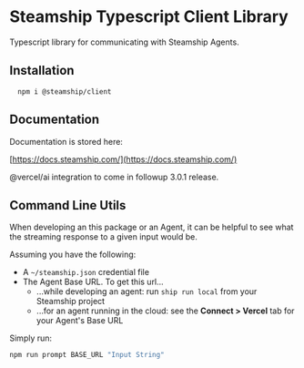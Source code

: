 # Steamship Typescript Client Library

Typescript library for communicating with Steamship Agents.

## Installation

```
  npm i @steamship/client
```

## Documentation

Documentation is stored here:

[https://docs.steamship.com/](https://docs.steamship.com/)

 @vercel/ai integration to come in followup 3.0.1 release.

## Command Line Utils

When developing an this package or an Agent, it can be helpful to see what the streaming response to a given input would be.

Assuming you have the following:
- A `~/steamship.json` credential file
- The Agent Base URL. To get this url...
  - ...while developing an agent: run `ship run local` from your Steamship project
  - ...for an agent running in the cloud: see the **Connect > Vercel** tab for your Agent's Base URL

Simply run:

```bash
npm run prompt BASE_URL "Input String"
```